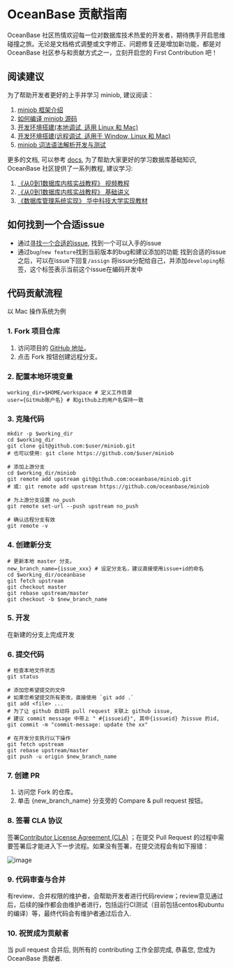 # OceanBase 贡献指南

OceanBase 社区热情欢迎每一位对数据库技术热爱的开发者，期待携手开启思维碰撞之旅。无论是文档格式调整或文字修正、问题修复还是增加新功能，都是对 OceanBase 社区参与和贡献方式之一，立刻开启您的 First Contribution 吧！

## 阅读建议

为了帮助开发者更好的上手并学习 miniob, 建议阅读：

1. [miniob 框架介绍](https://github.com/oceanbase/miniob/blob/main/docs/miniob-introduction.md)
2. [如何编译 miniob 源码](https://github.com/oceanbase/miniob/blob/main/docs/how_to_build.md)
3. [开发环境搭建(本地调试, 适用 Linux 和 Mac)](https://github.com/oceanbase/miniob/blob/main/docs/how_to_dev_miniob_by_vscode.md)
4. [开发环境搭建(远程调试, 适用于 Window, Linux 和 Mac)](https://github.com/oceanbase/miniob/blob/main/docs/how_to_dev_in_docker_container_by_vscode.md)
5. [miniob 词法语法解析开发与测试](docs/miniob-sql-parser.md)

更多的文档, 可以参考 [docs](https://github.com/oceanbase/miniob/docs), 为了帮助大家更好的学习数据库基础知识, OceanBase 社区提供了一系列教程, 建议学习:

1. [《从0到1数据库内核实战教程》  视频教程](https://open.oceanbase.com/activities/4921877?id=4921946)
2. [《从0到1数据库内核实战教程》  基础讲义](https://github.com/oceanbase/kernel-quickstart)
3. [《数据库管理系统实现》  华中科技大学实现教材](https://github.com/oceanbase/miniob/blob/main/docs/lectures/index.md)

## 如何找到一个合适issue

* 通过[寻找一个合适的issue](https://github.com/oceanbase/miniob/issues), 找到一个可以入手的issue
* 通过`bug`/`new feature`找到当前版本的bug和建议添加的功能
找到合适的issue之后，可以在issue下回复`/assign` 将issue分配给自己，并添加`developing`标签，这个标签表示当前这个issue在编码开发中

## 代码贡献流程

以 Mac 操作系统为例

### 1. Fork 项目仓库

1.  访问项目的 [GitHub 地址](https://github.com/oceanbase/miniob)。 
2.  点击 Fork 按钮创建远程分支。

### 2. 配置本地环境变量

```
working_dir=$HOME/workspace # 定义工作目录
user={GitHub账户名} # 和github上的用户名保持一致
```

### 3. 克隆代码

```
mkdir -p $working_dir
cd $working_dir
git clone git@github.com:$user/miniob.git
# 也可以使用: git clone https://github.com/$user/miniob

# 添加上游分支
cd $working_dir/miniob
git remote add upstream git@github.com:oceanbase/miniob.git
# 或: git remote add upstream https://github.com/oceanbase/miniob

# 为上游分支设置 no_push
git remote set-url --push upstream no_push

# 确认远程分支有效
git remote -v
```

### 4. 创建新分支

```
# 更新本地 master 分支。 
new_branch_name={issue_xxx} # 设定分支名，建议直接使用issue+id的命名
cd $working_dir/oceanbase
git fetch upstream
git checkout master
git rebase upstream/master
git checkout -b $new_branch_name
```

### 5. 开发

在新建的分支上完成开发

### 6. 提交代码

```
# 检查本地文件状态
git status

# 添加您希望提交的文件
# 如果您希望提交所有更改，直接使用 `git add .`
git add <file> ... 
# 为了让 github 自动将 pull request 关联上 github issue, 
# 建议 commit message 中带上 " #{issueid}", 其中{issueid} 为issue 的id, 
git commit -m "commit-message: update the xx"

# 在开发分支执行以下操作
git fetch upstream
git rebase upstream/master
git push -u origin $new_branch_name
```

### 7. 创建 PR

1.  访问您 Fork 的仓库。 
2.  单击 {new_branch_name} 分支旁的 Compare & pull request 按钮。

### 8. 签署 CLA 协议
签署[Contributor License Agreement (CLA)](https://cla-assistant.io/oceanbase/oceanbase) ；在提交 Pull Request 的过程中需要签署后才能进入下一步流程。如果没有签署，在提交流程会有如下报错：

![image](https://user-images.githubusercontent.com/5435903/204097095-6a19d2d1-ee0c-4fb6-be2d-77f7577d75d2.png)

### 9. 代码审查与合并
有review、合并权限的维护者，会帮助开发者进行代码review；review意见通过后，后续的操作都会由维护者进行，包括运行CI测试（目前包括centos和ubuntu的编译）等，最终代码会有维护者通过后合入.

### 10. 祝贺成为贡献者

当 pull request 合并后, 则所有的 contributing 工作全部完成, 恭喜您, 您成为 OceanBase 贡献者.
